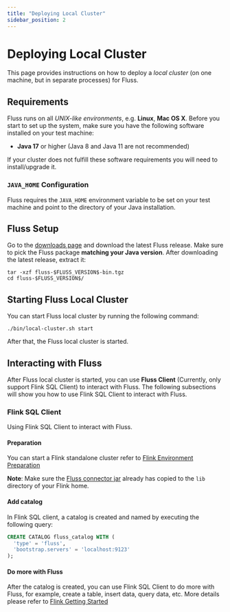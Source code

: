 ```yaml
---
title: "Deploying Local Cluster"
sidebar_position: 2
---
```


# Deploying Local Cluster

This page provides instructions on how to deploy a *local cluster* (on one machine, but in separate processes) for Fluss.

## Requirements

Fluss runs on all *UNIX-like environments*, e.g. **Linux**, **Mac OS X**.
Before you start to set up the system, make sure you have the following software installed on your test machine:

- **Java 17** or higher (Java 8 and Java 11 are not recommended)

If your cluster does not fulfill these software requirements you will need to install/upgrade it.

### `JAVA_HOME` Configuration

Fluss requires the `JAVA_HOME` environment variable to be set on your
test machine and point to the directory of your Java installation.

## Fluss Setup

Go to the [downloads page](/downloads) and download the latest Fluss release. Make sure to pick the Fluss
package **matching your Java version**. After downloading the latest release, extract it:

```shell
tar -xzf fluss-$FLUSS_VERSION$-bin.tgz
cd fluss-$FLUSS_VERSION$/
```

## Starting Fluss Local Cluster

You can start Fluss local cluster by running the following command:
```shell
./bin/local-cluster.sh start
```

After that, the Fluss local cluster is started.

## Interacting with Fluss

After Fluss local cluster is started, you can use **Fluss Client** (Currently, only support Flink SQL Client) to interact with Fluss.
The following subsections will show you how to use Flink SQL Client to interact with Fluss.

### Flink SQL Client

Using Flink SQL Client to interact with Fluss.

#### Preparation

You can start a Flink standalone cluster refer to [Flink Environment Preparation](engine-flink/getting-started.md#preparation-when-using-flink-sql-client)

**Note**: Make sure the [Fluss connector jar](/downloads/) already has copied to the `lib` directory of your Flink home.

#### Add catalog

In Flink SQL client, a catalog is created and named by executing the following query:
```sql title="Flink SQL"
CREATE CATALOG fluss_catalog WITH (
  'type' = 'fluss',
  'bootstrap.servers' = 'localhost:9123'
);
```

#### Do more with Fluss

After the catalog is created, you can use Flink SQL Client to do more with Fluss, for example, create a table, insert data, query data, etc.
More details please refer to [Flink Getting Started](engine-flink/getting-started.md)